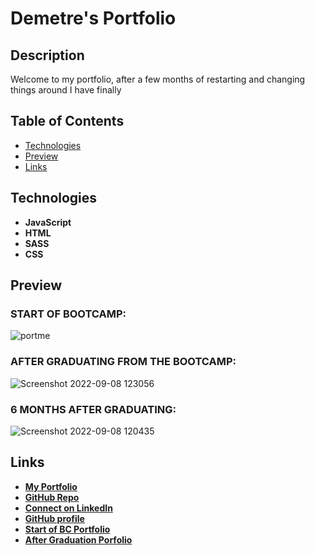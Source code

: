 # Demetre's Portfolio

## Description 
Welcome to my portfolio, after a few months of restarting and changing things around I have finally 

## Table of Contents
  - [Technologies](#technology-used)
  - [Preview](#preview)
  - [Links](#links)

## Technologies
- **JavaScript**
- **HTML**
- **SASS**
- **CSS**

## Preview 
### START OF BOOTCAMP:
![portme](https://user-images.githubusercontent.com/89409597/189205175-a308e5fc-855d-4d45-8a7c-b07aed95d2f1.PNG)



### AFTER GRADUATING FROM THE BOOTCAMP:
![Screenshot 2022-09-08 123056](https://user-images.githubusercontent.com/89409597/189209848-126e4082-ff80-4c9c-9a1c-2d644a5aacb1.png)





### 6 MONTHS AFTER GRADUATING:
![Screenshot 2022-09-08 120435](https://user-images.githubusercontent.com/89409597/189205494-ad47800d-a6a9-4c7f-8acd-505bad19fa85.png)


## Links
  - **[My Portfolio](https://trane7.github.io/PortfolioFinal/)**
  - **[GitHub Repo](https://github.com/Trane7/PortfolioFinal;)**
  - **[Connect on LinkedIn](https://www.linkedin.com/in/demetre-growette-0776a7b7/)**
  - **[GitHub profile](https://github.com/Trane7)**
  - **[Start of BC Portfolio](https://trane7.github.io/)**
  - **[After Graduation Porfolio](https://trane7.github.io/portfolio/)**
